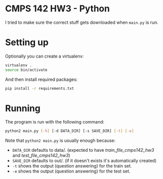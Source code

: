 # CMPS 142 HW3 - Python

I tried to make sure the correct stuff gets downloaded when `main.py` is run.

# Setting up

Optionally you can create a virtualenv:

```bash
virtualenv .
source bin/activate
```

And then install required packages:

```bash
pip install -r requirements.txt
```

# Running

The program is run with the following command:

```bash
python2 main.py [-h] [-d DATA_DIR] [-s SAVE_DIR] [-t] [-e]
```

Note that `python2 main.py` is usually enough because:
* `DATA_DIR` defaults to data/. (expected to have *train_file_cmps142_hw3* and *test_file_cmps142_hw3*)
* `SAVE_DIR` defaults to out/. (if it doesn't exists it's automatically created)
* `-t` shows the output (question answering) for the train set.
* `-e` shows the output (question answering) for the test set.
